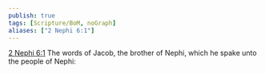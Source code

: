 ```yaml
---
publish: true
tags: [Scripture/BoM, noGraph]
aliases: ["2 Nephi 6:1"]
---
```

[2 Nephi 6:1](https://churchofjesuschrist.org/study/scriptures/bofm/2-ne/6?lang=eng&id=p1#p1) The words of Jacob, the brother of Nephi, which he spake unto the people of Nephi:
